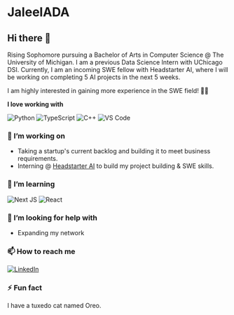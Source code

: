 # JaleelADA
## Hi there 👋

Rising Sophomore pursuing a Bachelor of Arts in Computer Science @ The University of Michigan. I am a previous Data Science Intern with UChicago DSI. Currently, I am an incoming SWE fellow with Headstarter AI, where I will be working on completing 5 AI projects in the next 5 weeks.

I am highly interested in gaining more experience in the SWE field! 🕺🏽

**I love working with**

<div display="flex">
  <img src="https://img.shields.io/badge/python-3670A0?style=for-the-badge&logo=python&logoColor=ffdd54" alt="Python"/>
  <img src="https://img.shields.io/badge/typescript-%23007ACC.svg?style=for-the-badge&logo=typescript&logoColor=white" alt="TypeScript"/>
  <img src="https://img.shields.io/badge/-C++-blue?logo=cplusplus" alt="C++"/>
  <img src="[https://img.shields.io/badge/css3-%231572B6.svg?style=for-the-badge&logo=css3&logoColor=white](https://img.shields.io/badge/Vscode-007ACC?style=for-the-badge&logo=visualstudiocode&logoColor=white)" alt="VS Code"/>
</div>

### 🔭 I’m working on

- Taking a startup's current backlog and building it to meet business requirements.
- Interning @ [Headstarter AI](https://headstarter.co) to build my project building & SWE skills.

### 🌱 I’m learning

<div display="flex">
  <img src="https://img.shields.io/badge/Next-black?style=for-the-badge&logo=next.js&logoColor=white" alt="Next JS"/>
  <img src="https://img.shields.io/badge/react-%2320232a.svg?style=for-the-badge&logo=react&logoColor=%2361DAFB" alt="React"/>
</div>

### 🤔 I’m looking for help with

- Expanding my network

### 📫 How to reach me

<div display="flex">
  <a href="www.linkedin.com/in/jaleelda1">
    <img src="https://img.shields.io/badge/linkedin-%230077B5.svg?style=for-the-badge&logo=linkedin&logoColor=white" alt="LinkedIn"/>
  </a>
</div>

### ⚡ Fun fact

I have a tuxedo cat named Oreo.
